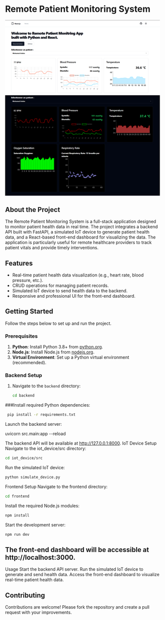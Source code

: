 # Remote Patient Monitoring System
![alt text](https://github.com/Youssef-Elos/Remote_Patient_Monitoring/blob/main/Frontend/white.PNG?raw=true)
![alt text](https://github.com/Youssef-Elos/Remote_Patient_Monitoring/blob/main/Frontend/black.PNG)
## About the Project
The Remote Patient Monitoring System is a full-stack application designed to monitor patient health data in real time. The project integrates a backend API built with FastAPI, a simulated IoT device to generate patient health data, and a React-based front-end dashboard for visualizing the data. The application is particularly useful for remote healthcare providers to track patient vitals and provide timely interventions.

## Features
- Real-time patient health data visualization (e.g., heart rate, blood pressure, etc.).
- CRUD operations for managing patient records.
- Simulated IoT device to send health data to the backend.
- Responsive and professional UI for the front-end dashboard.

## Getting Started
Follow the steps below to set up and run the project.

### Prerequisites
1. **Python**: Install Python 3.8+ from [python.org](https://www.python.org/downloads/).
2. **Node.js**: Install Node.js from [nodejs.org](https://nodejs.org/).
3. **Virtual Environment**: Set up a Python virtual environment (recommended).

### Backend Setup
1. Navigate to the `backend` directory:
   ```bash
   cd backend
###Install required Python dependencies:


   ```bash
    pip install -r requirements.txt
   ```

Launch the backend server:



uvicorn src.main:app --reload

The backend API will be available at http://127.0.0.1:8000.
IoT Device Setup
Navigate to the iot_device/src directory:


```bash
cd iot_device/src
```
Run the simulated IoT device:


```bash
python simulate_device.py
```
Frontend Setup
Navigate to the frontend directory:


```bash
cd frontend
```
Install the required Node.js modules:


```bash
npm install
```
Start the development server:


```bash
npm run dev
```
## The front-end dashboard will be accessible at http://localhost:3000.

Usage
Start the backend API server.
Run the simulated IoT device to generate and send health data.
Access the front-end dashboard to visualize real-time patient health data.

## Contributing
Contributions are welcome! Please fork the repository and create a pull request with your improvements.
